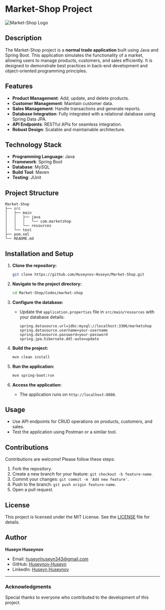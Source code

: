 # Market-Shop Project

![Market-Shop Logo](https://via.placeholder.com/150)

## Description
The Market-Shop project is a **normal trade application** built using Java and Spring Boot. This application simulates the functionality of a market, allowing users to manage products, customers, and sales efficiently. It is designed to demonstrate best practices in back-end development and object-oriented programming principles.

## Features
- **Product Management**: Add, update, and delete products.
- **Customer Management**: Maintain customer data.
- **Sales Management**: Handle transactions and generate reports.
- **Database Integration**: Fully integrated with a relational database using Spring Data JPA.
- **API Endpoints**: RESTful APIs for seamless integration.
- **Robust Design**: Scalable and maintainable architecture.

## Technology Stack
- **Programming Language**: Java
- **Framework**: Spring Boot
- **Database**: MySQL
- **Build Tool**: Maven
- **Testing**: JUnit

## Project Structure
```
Market-Shop
├── src
│   ├── main
│   │   ├── java
│   │   │   └── com.marketshop
│   │   └── resources
│   └── test
├── pom.xml
└── README.md
```

## Installation and Setup

1. **Clone the repository:**
   ```bash
   git clone https://github.com/Huseynov-Huseyn/Market-Shop.git
   ```

2. **Navigate to the project directory:**
   ```bash
   cd Market-Shop/Codes/market-shop
   ```

3. **Configure the database:**
   - Update the `application.properties` file in `src/main/resources` with your database details:
     ```properties
     spring.datasource.url=jdbc:mysql://localhost:3306/marketshop
     spring.datasource.username=your-username
     spring.datasource.password=your-password
     spring.jpa.hibernate.ddl-auto=update
     ```

4. **Build the project:**
   ```bash
   mvn clean install
   ```

5. **Run the application:**
   ```bash
   mvn spring-boot:run
   ```

6. **Access the application:**
   - The application runs on `http://localhost:8080`.

## Usage
- Use API endpoints for CRUD operations on products, customers, and sales.
- Test the application using Postman or a similar tool.

## Contributions
Contributions are welcome! Please follow these steps:
1. Fork the repository.
2. Create a new branch for your feature: `git checkout -b feature-name`.
3. Commit your changes: `git commit -m 'Add new feature'`.
4. Push to the branch: `git push origin feature-name`.
5. Open a pull request.

## License
This project is licensed under the MIT License. See the [LICENSE](LICENSE) file for details.

## Author
**Huseyn Huseynov**
- Email: huseynhuseyn343@gmail.com
- GitHub: [Huseynov-Huseyn](https://github.com/Huseynov-Huseyn)
- LinkedIn: [Huseyn Huseynov](https://www.linkedin.com/in/huseynhuseynov-/)

---

### Acknowledgments
Special thanks to everyone who contributed to the development of this project.
